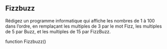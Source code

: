 ## Fizzbuzz

Rédigez un programme informatique qui affiche les nombres de 1 à 100 dans l’ordre, en remplaçant les multiples de 3 par le mot Fizz, les multiples de 5 par Buzz, et les multiples de 15 par FizzBuzz.

 function Fizzbuzz()